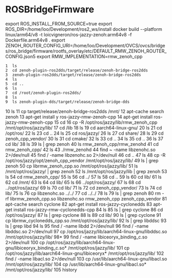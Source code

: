 # ROSBridgeFirmware

export ROS_INSTALL_FROM_SOURCE=true
export ROS_DIR=/home/loo/Development/ros2_ws/install
docker build --platform linux/arm64/v8 -t loicvigneron/ros-jazzy-zenoh:arm64v8 -f Dockerfile.arm64v8 .
export ZENOH_ROUTER_CONFIG_URI=/home/loo/Development/OVCS/ovcs/bridges/ros_bridge/firmware/rootfs_overlay/etc/DEFAULT_RMW_ZENOH_ROUTER_CONFIG.json5
export RMW_IMPLEMENTATION=rmw_zenoh_cpp



    1  ls
    2  cd zenoh-plugin-ros2dds/target/release/zenoh-bridge-ros2dds
    3  zenoh-plugin-ros2dds/target/release/zenoh-bridge-ros2dds
    4  ls
    5  cd ..
    6  ls
    7  cd /root/zenoh-plugin-ros2dds/
    8  ls
    9  ls zenoh-plugin-dds/target/release/zenoh-bridge-dds
   10  ls
   11  cp target/release/zenoh-bridge-ros2dds /mnt/
   12  apt-cache search zenoh
   13  apt-get install y ros-jazzy-rmw-zenoh-cpp
   14  apt-get install ros-jazzy-rmw-zenoh-cpp
   15  cd
   16  cp -R /opt/ros/jazzy/lib/rmw_zenoh_cpp /mnt/opt/ros/jazzy/lib/
   17  cd /lib
   18  ls
   19  cd aarch64-linux-gnu/
   20  ls
   21  cd /opt/ros/
   22  ls
   23  cd ..
   24  ls
   25  cd ros/jazzy/
   26  ls
   27  cd share/
   28  ls
   29  cd zenoh_cpp_vendor/
   30  ls
   31  cd cmake/
   32  ls
   33  cd ..
   34  ls
   35  cd ..
   36  ls
   37  cd lib/
   38  ls
   39  ls | grep zenoh
   40  ls rmw_zenoh_cpp/rmw_zenohd
   41  cd rmw_zenoh_cpp/
   42  ls
   43  ./rmw_zenohd
   44  find ~ -name libzenohc.so 2>/dev/null
   45  find / -name libzenohc.so 2>/dev/null
   46  cd ..
   47  ls
   48  cp -R /opt/ros/jazzy/opt/zenoh_cpp_vendor /mnt/opt/ros/jazzy/lib/
   49  ls | grep zenoh
   50  cp librmw_zenoh_cpp.so /mnt/opt/ros/jazzy/lib/
   51  ls /mnt/opt/ros/jazzy/ | grep zenoh
   52  ls /mnt/opt/ros/jazzy/lib | grep zenoh
   53  ls
   54  cd rmw_zenoh_cpp/
   55  ls
   56  cd ../
   57  ls
   58  cd ..
   59  ls
   60  cd lib/
   61  ls
   62  cd /mnt/
   63  ls
   64  cd lib/
   65  ls
   66  ../opt/ros/jazzy/
   67  ls
   68  cd ../opt/ros/jazzy/
   69  ls
   70  cd lib/
   71  ls
   72  cd zenoh_cpp_vendor/
   73  ls
   74  cd lib/
   75  ls
   76  cp libzenohc.so ../../
   77  cd ../../
   78  ls
   79  ls | grep zenoh
   80  rm -rf librmw_zenoh_cpp.so libzenohc.so rmw_zenoh_cpp zenoh_cpp_vendor
   81  apt-cache search cyclone
   82  apt-get install ros-jazzy-cyclonedds
   83  apt-get install ros-jazzy-rmw-cyclonedds-cpp
   84  ls
   85  ls | grep cyclone
   86  cd /opt/ros/jazzy/
   87  ls | grep cyclone
   88  ls
   89  cd lib/
   90  ls | grep cyclone
   91  cp librmw_cyclonedds_cpp.so /mnt/opt/ros/jazzy/lib/
   92  ls | grep libddsc
   93  ls | grep libd
   94  ls
   95  find / -name libdd 2>/dev/null
   96  find / -name libddsc.so 2>/dev/null
   97  cp /opt/ros/jazzy/lib/aarch64-linux-gnu/libddsc.so /mnt/opt/ros/jazzy/lib/
   98*
   99  find / -name libiceoryx_binding_c.so 2>/dev/null
  100  cp /opt/ros/jazzy/lib/aarch64-linux-gnu/libiceoryx_binding_c.so* /mnt/opt/ros/jazzy/lib/
  101  cp /opt/ros/jazzy/lib/aarch64-linux-gnu/libiceoryx* /mnt/opt/ros/jazzy/lib/
  102  find / -name libacl.so 2>/dev/null
  103  cp /usr/lib/aarch64-linux-gnu/libacl.so /mnt/opt/ros/jazzy/lib/
  104  cp /usr/lib/aarch64-linux-gnu/libacl.so* /mnt/opt/ros/jazzy/lib/
  105  history
